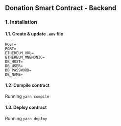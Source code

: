 ## Donation Smart Contract - Backend

### 1. Installation

#### 1.1. Create & update ```.env``` file
```
HOST=
PORT=
ETHEREUM_URL=
ETHEREUM_MNEMONIC=
DB_HOST=
DB_USER=
DB_PASSWORD=
DB_NAME=
```

#### 1.2. Compile contract

Running ```yarn compile```

#### 1.3. Deploy contract

Running ```yarn deploy```